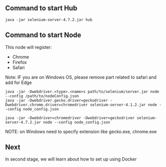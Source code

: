 ## Command to start Hub
```
java -jar selenium-server-4.7.2.jar hub
```

## Command to start Node
This node will register:
* Chrome
* Firefox
* Safari

Note: IF you are on Windows OS, please remove part related to safari and add for Edge
```
java -jar -Dwebdriver.<type>.<name>s path/to/selenium/server.jar node --config /path/to/nodeConfig.json
java -jar -Dwebdriver.gecko.driver=geckodriver -Dwebdriver.chrome.driver=chromedriver selenium-server-4.1.2.jar node --config node_config.json

java -jar -Dwebdriver=chromedriver -Dwebdriver=geckodriver selenium-server-4.7.2.jar node --config node_config.json

```

NOTE: on Windows need to specify extension like gecko.exe, chrome.exe

## Next
In second stage, we will learn about how to set up using Docker
